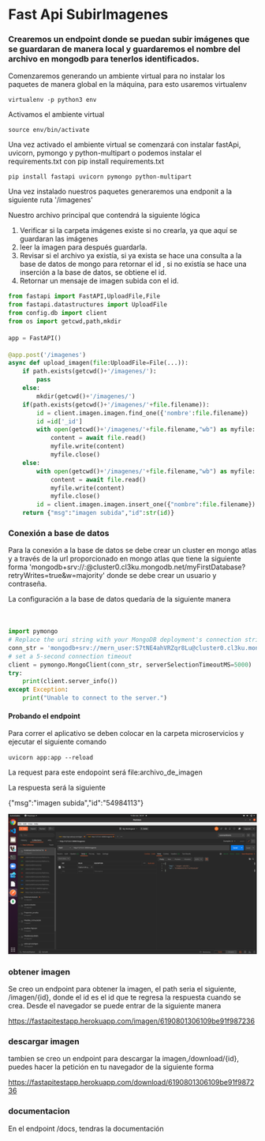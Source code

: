 # Fast Api SubirImagenes

### Crearemos un endpoint donde se puedan subir imágenes que se guardaran de manera local y guardaremos el nombre del archivo en mongodb para tenerlos identificados. 

Comenzaremos generando un ambiente virtual para no instalar los paquetes de manera global en la máquina, para esto usaremos virtualenv

    virtualenv -p python3 env
Activamos el ambiente virtual 

    source env/bin/activate

Una vez activado el ambiente virtual se comenzará con instalar fastApi, uvicorn, pymongo y python-multipart o podemos instalar el requirements.txt con pip install requirements.txt


    pip install fastapi uvicorn pymongo python-multipart


Una vez instalado nuestros paquetes generaremos una endponit a la siguiente ruta '/imagenes'

Nuestro archivo principal que contendrá la siguiente lógica 
1. Verificar si la carpeta imágenes existe si no crearla, ya que aquí se guardaran las imágenes
2. leer la imagen para después guardarla.
3. Revisar si el archivo ya existía, si ya exista se hace una consulta a la base de datos  de mongo para retornar el id , si no existía se hace una inserción a la base de datos, se obtiene el id.
4. Retornar un mensaje de imagen subida con el id.


```python
from fastapi import FastAPI,UploadFile,File
from fastapi.datastructures import UploadFile
from config.db import client
from os import getcwd,path,mkdir

app = FastAPI()

@app.post('/imagenes')
async def upload_imagen(file:UploadFile=File(...)):
    if path.exists(getcwd()+'/imagenes/'):
        pass
    else:
        mkdir(getcwd()+'/imagenes/')
    if(path.exists(getcwd()+'/imagenes/'+file.filename)):
        id = client.imagen.imagen.find_one({'nombre':file.filename})
        id =id['_id']
        with open(getcwd()+'/imagenes/'+file.filename,"wb") as myfile:
            content = await file.read()
            myfile.write(content)
            myfile.close()
    else:
        with open(getcwd()+'/imagenes/'+file.filename,"wb") as myfile:
            content = await file.read()
            myfile.write(content)
            myfile.close()
        id = client.imagen.imagen.insert_one({"nombre":file.filename}).inserted_id
    return {"msg":"imagen subida","id":str(id)}
```

### Conexión a base de datos
Para la conexión a la base de datos se debe crear un cluster en mongo atlas y a través de 
la url proporcionado en mongo atlas que tiene la siguiente forma  'mongodb+srv://<username>:<password>@cluster0.cl3ku.mongodb.net/myFirstDatabase?retryWrites=true&w=majority'
donde se debe crear un usuario y contraseña. 

La configuración a la base de datos quedaría de la siguiente manera 
```python


import pymongo
# Replace the uri string with your MongoDB deployment's connection string.
conn_str = 'mongodb+srv://mern_user:S7tNE4ahVRZqr8Lu@cluster0.cl3ku.mongodb.net/'
# set a 5-second connection timeout
client = pymongo.MongoClient(conn_str, serverSelectionTimeoutMS=5000)
try:
    print(client.server_info())
except Exception:
    print("Unable to connect to the server.")
```
#### Probando el endpoint 
Para correr el aplicativo se deben colocar en la carpeta microservicios y ejecutar el siguiente comando 


`uvicorn app:app --reload`

La request para este endopoint será 
		file:archivo_de_imagen

La respuesta será la siguiente 

{"msg":"imagen subida","id":"54984113"}



![respuesta](./respuesta/respuesta.png)

### obtener imagen 
Se creo un endpoint para obtener la imagen, el path seria el siguiente, /imagen/{id}, donde el id es el id que te regresa la respuesta cuando se crea. Desde el navegador se puede entrar de la siguiente manera 

https://fastapitestapp.herokuapp.com/imagen/6190801306109be91f987236

### descargar imagen 
tambien se creo un endpoint para descargar la imagen,/download/{id}, puedes hacer la petición en tu navegador de la siguiente forma 

https://fastapitestapp.herokuapp.com/download/6190801306109be91f987236

### documentacion 
En el endpoint /docs, tendras la documentación
